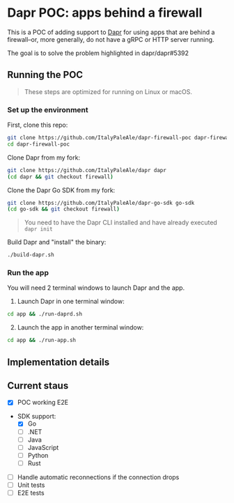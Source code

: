 # Dapr POC: apps behind a firewall

This is a POC of adding support to [Dapr](https://dapr.io) for using apps that are behind a firewall–or, more generally, do not have a gRPC or HTTP server running.

The goal is to solve the problem highlighted in dapr/dapr#5392

## Running the POC

> These steps are optimized for running on Linux or macOS.

### Set up the environment

First, clone this repo:

```sh
git clone https://github.com/ItalyPaleAle/dapr-firewall-poc dapr-firewall-poc
cd dapr-firewall-poc
```

Clone Dapr from my fork:

```sh
git clone https://github.com/ItalyPaleAle/dapr dapr
(cd dapr && git checkout firewall)
```

Clone the Dapr Go SDK from my fork:

```sh
git clone https://github.com/ItalyPaleAle/dapr-go-sdk go-sdk
(cd go-sdk && git checkout firewall)
```

> You need to have the Dapr CLI installed and have already executed `dapr init`

Build Dapr and "install" the binary:

```sh
./build-dapr.sh
```

### Run the app

You will need 2 terminal windows to launch Dapr and the app.

1. Launch Dapr in one terminal window:  
  
  ```sh
  cd app && ./run-daprd.sh
  ```

2. Launch the app in another terminal window:  
  
  ```sh
  cd app && ./run-app.sh
  ```

## Implementation details

## Current staus

- [X] POC working E2E
- SDK support:
  - [X] Go
  - [ ] .NET
  - [ ] Java
  - [ ] JavaScript
  - [ ] Python
  - [ ] Rust
- [ ] Handle automatic reconnections if the connection drops
- [ ] Unit tests
- [ ] E2E tests
